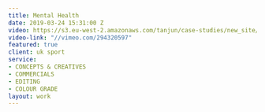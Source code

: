 ```yaml
---
title: Mental Health
date: 2019-03-24 15:31:00 Z
video: https://s3.eu-west-2.amazonaws.com/tanjun/case-studies/new_site/mental-health/reel
video-link: "//vimeo.com/294320597"
featured: true
client: uk sport
service:
- CONCEPTS & CREATIVES
- COMMERCIALS
- EDITING
- COLOUR GRADE
layout: work
---
```


